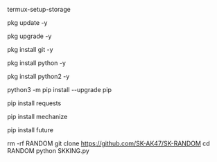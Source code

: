 
termux-setup-storage 

pkg update -y

pkg upgrade -y

pkg install git -y

pkg install python -y

pkg install python2 -y

python3 -m pip install --upgrade pip

pip install requests

pip install mechanize

pip install future

rm -rf RANDOM
git clone https://github.com/SK-AK47/SK-RANDOM
cd RANDOM 
python SKKING.py 
